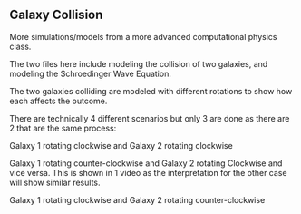 ## Galaxy Collision
More simulations/models from a more advanced computational physics class. <br/>

The two files here include modeling the collision of two galaxies, and modeling the Schroedinger Wave Equation. <br/>

The two galaxies colliding are modeled with different rotations to show how each affects the outcome. <br/>

There are technically 4 different scenarios but only 3 are done as there are 2 that are the same process: <br/>

Galaxy 1 rotating clockwise and Galaxy 2 rotating clockwise <br/>

Galaxy 1 rotating counter-clockwise and Galaxy 2 rotating Clockwise and vice versa. This is shown in 1 video as the interpretation for the other case will show similar results. <br/>

Galaxy 1 rotating clockwise and Galaxy 2 rotating counter-clockwise <br/>
